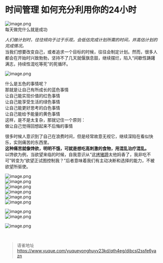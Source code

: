 # 时间管理 如何充分利用你的24小时
![image.png](https://cdn.nlark.com/yuque/0/2023/png/1572912/1673406184155-10466caf-b571-4ef5-9d1f-533182b4a8c2.png#averageHue=%23ededed&clientId=u84b61cbd-25b4-4&from=paste&height=242&id=u39aec101&name=image.png&originHeight=484&originWidth=1368&originalType=binary&ratio=1&rotation=0&showTitle=false&size=101933&status=done&style=none&taskId=u970331b3-7fd0-45b7-bb53-1ccbedba8be&title=&width=684)  
每天做完什么就是成功

_人们做计划时，往往倾向于过于乐观，会低估完成计划所需的时间，并高估计划的完成情况。_  
当我们想要改变自己，或者追求一个目标的时候，往往会制定计划。然而，很多人都会在开始时兴致勃勃，坚持不了几天就偃旗息鼓，继续摆烂，陷入“间歇性踌躇满志，持续性混吃等死”的死循环。

![image.png](https://cdn.nlark.com/yuque/0/2023/png/1572912/1673407042529-d950f888-4e26-4074-a9fb-f128825cb792.png#averageHue=%23ededed&clientId=u84b61cbd-25b4-4&from=paste&height=287&id=u74c58fec&name=image.png&originHeight=574&originWidth=1430&originalType=binary&ratio=1&rotation=0&showTitle=false&size=143666&status=done&style=none&taskId=u3f70be75-98d8-42b3-8dc9-387c5569afd&title=&width=715)

什么是五色的事情呢？  
那就是让自己有所成长的蓝色事情  
让自己能实现价值的红色事情  
让自己能享受生活的绿色事情  
让自己能更好思考的白色事情  
让自己能给予能量的黄色事情  
这样，是不是太复杂，那就记住一个原则：  
做让自己觉得回想起来不后悔的事情

很多时候人意识到了自己在浪费时间，但是经常故意无视它，继续深陷在看似快乐，实则痛苦的东西里。  
**这种痛苦就像馋欲，明明不饿，可就是想吃高刺激的食物，用混乱治疗混乱。**  
以馋欲为例，当欲望来临的时候，自我意识从“这[烤猪蹄](https://www.zhihu.com/search?q=%E7%83%A4%E7%8C%AA%E8%B9%84&search_source=Entity&hybrid_search_source=Entity&hybrid_search_extra=%7B%22sourceType%22%3A%22answer%22%2C%22sourceId%22%3A2272089112%7D)太他妈香了，我非吃不可”转变为“欲望正试图控制我？”后者意味着我们有主动决断和选择的能力，不被欲望所驱使。

![image.png](https://cdn.nlark.com/yuque/0/2023/png/1572912/1673414394616-08d53e7e-8e2c-4194-b460-6741ce4bd956.png#averageHue=%23d2d2d2&clientId=u84b61cbd-25b4-4&from=paste&height=276&id=ube0103ea&name=image.png&originHeight=552&originWidth=1640&originalType=binary&ratio=1&rotation=0&showTitle=false&size=750076&status=done&style=none&taskId=u1e01255a-aec8-45d1-befb-d44e83a6e00&title=&width=820)  
![image.png](https://cdn.nlark.com/yuque/0/2023/png/1572912/1673414713955-fb7b4422-c428-4cca-96da-afb4b8e69e08.png#averageHue=%23d9d9d9&clientId=u84b61cbd-25b4-4&from=paste&height=244&id=u032b2c35&name=image.png&originHeight=488&originWidth=1046&originalType=binary&ratio=1&rotation=0&showTitle=false&size=424694&status=done&style=none&taskId=u9b747530-df27-4964-b37a-f9aa29a8b03&title=&width=523)  
![image.png](https://cdn.nlark.com/yuque/0/2023/png/1572912/1673415012807-de419ac7-7d82-43f7-8e3c-6ad949b8c250.png#averageHue=%23dfdfdf&clientId=u84b61cbd-25b4-4&from=paste&height=419&id=u3234570c&name=image.png&originHeight=838&originWidth=1548&originalType=binary&ratio=1&rotation=0&showTitle=false&size=613744&status=done&style=none&taskId=u540f4670-26ff-4659-8620-1b4c6b4fe0d&title=&width=774)  
![image.png](https://cdn.nlark.com/yuque/0/2023/png/1572912/1673415283976-02ec921b-487c-41fb-87c3-4244794faeca.png#averageHue=%23dedede&clientId=u84b61cbd-25b4-4&from=paste&height=161&id=ubf89ef01&name=image.png&originHeight=322&originWidth=1480&originalType=binary&ratio=1&rotation=0&showTitle=false&size=349814&status=done&style=none&taskId=ud9380108-c2ae-4ad2-81ac-00b0fd37100&title=&width=740)  
![image.png](https://cdn.nlark.com/yuque/0/2023/png/1572912/1673415307417-86c1df3e-c658-4b2a-acda-83c2ee11a473.png#averageHue=%23dcdcdc&clientId=u84b61cbd-25b4-4&from=paste&height=430&id=u12a56a0b&name=image.png&originHeight=860&originWidth=1552&originalType=binary&ratio=1&rotation=0&showTitle=false&size=596976&status=done&style=none&taskId=uf663487c-566d-4cc0-b74f-0788736c838&title=&width=776)  
![image.png](https://cdn.nlark.com/yuque/0/2023/png/1572912/1673415617269-2114a03e-d01a-4bed-a9ab-42172ecf4d54.png#averageHue=%23d0d0d0&clientId=u84b61cbd-25b4-4&from=paste&height=632&id=u9de24c03&name=image.png&originHeight=1264&originWidth=1584&originalType=binary&ratio=1&rotation=0&showTitle=false&size=1102404&status=done&style=none&taskId=u097f9c2a-c80e-4f8c-9bb6-c94f07eb121&title=&width=792)

![image.png](https://cdn.nlark.com/yuque/0/2023/png/1572912/1673415738857-d59c73e2-3ca9-4d41-b64f-db64fa6f9860.png#averageHue=%23dfdfdf&clientId=u84b61cbd-25b4-4&from=paste&height=304&id=u2708d3a7&name=image.png&originHeight=608&originWidth=1064&originalType=binary&ratio=1&rotation=0&showTitle=false&size=325587&status=done&style=none&taskId=u2f1b2e85-e974-4d2d-b947-d9cdb474ffb&title=&width=532)  
![image.png](https://cdn.nlark.com/yuque/0/2023/png/1572912/1673415750217-254bebfc-850a-43d6-a54c-3d4b23286d85.png#averageHue=%23cccccc&clientId=u84b61cbd-25b4-4&from=paste&height=697&id=u62269fbf&name=image.png&originHeight=1394&originWidth=1696&originalType=binary&ratio=1&rotation=0&showTitle=false&size=1572136&status=done&style=none&taskId=u9247dafc-ebc9-4bc6-8691-bd713a1cc51&title=&width=848)

![image.png](https://cdn.nlark.com/yuque/0/2023/png/1572912/1673415968925-3890b40f-a4ad-4800-a463-cc915a41516b.png#averageHue=%23e3e3e3&clientId=u84b61cbd-25b4-4&from=paste&height=174&id=u5d34009b&name=image.png&originHeight=348&originWidth=1364&originalType=binary&ratio=1&rotation=0&showTitle=false&size=199472&status=done&style=none&taskId=u1fe5fc44-c690-48a0-a8e8-8337a92bcc5&title=&width=682)

<br>
  
> 语雀地址 https://www.yuque.com/yuqueyonghuyv23kd/qth4eg/dibcsl2ssfe6yazn